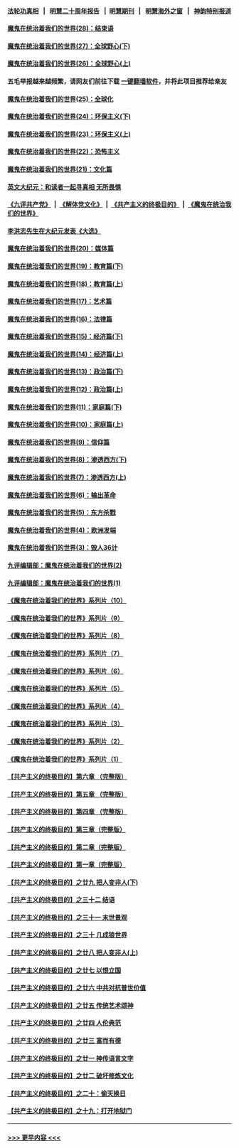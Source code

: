 #### [法轮功真相](https://github.com/gfw-breaker/truth/blob/master/README.md?t=0) &nbsp;&nbsp;|&nbsp;&nbsp; [明慧二十周年报告](https://github.com/gfw-breaker/mh-reports/blob/master/README.md?t=0) &nbsp;&nbsp;|&nbsp;&nbsp;[明慧期刊](https://github.com/gfw-breaker/mh-qikan) &nbsp;&nbsp;|&nbsp;&nbsp; [明慧海外之窗](https://github.com/gfw-breaker/mh-news/blob/master/README.md?t=0) &nbsp;&nbsp;|&nbsp;&nbsp; [神韵特别报道](https://github.com/gfw-breaker/mh-news/blob/master/shenyun.md?t=0)
#### [魔鬼在统治着我们的世界(28)：结束语](../pages/nsc422/n10936246.md?t=07022351) 
#### [魔鬼在统治着我们的世界(27)：全球野心(下)](../pages/nsc422/n10928319.md?t=07022351) 
#### [魔鬼在统治着我们的世界(26)：全球野心(上)](../pages/nsc422/n10900318.md?t=07022351) 
#### 五毛举报越来越频繁，请网友们前往下载 [一键翻墙软件](https://github.com/gfw-breaker/ssr-accounts)，并将此项目推荐给亲友
#### [魔鬼在统治着我们的世界(25)：全球化](../pages/nsc422/n10788205.md?t=07022351) 
#### [魔鬼在统治着我们的世界(24)：环保主义(下)](../pages/nsc422/n10695307.md?t=07022351) 
#### [魔鬼在统治着我们的世界(23)：环保主义(上)](../pages/nsc422/n10688613.md?t=07022351) 
#### [魔鬼在统治着我们的世界(22)：恐怖主义](../pages/nsc422/n10614727.md?t=07022351) 
#### [魔鬼在统治着我们的世界(21)：文化篇](../pages/nsc422/n10597706.md?t=07022351) 
#### [英文大纪元：和读者一起寻真相 无所畏惧](../pages/nsc422/n12542027.md?t=07022351) 
#### [《九评共产党》](https://github.com/begood0513/9ping.md/blob/master/README.md) &nbsp;|&nbsp; [《解体党文化》](../../../../jtdwh.md/blob/master/README.md)  &nbsp;|&nbsp; [《共产主义的终极目的》](../../../../gczydzjmd.md/blob/master/README.md) &nbsp;|&nbsp; [《魔鬼在统治我们的世界》](../../../../mgztzwmdsj.md/blob/master/README.md) 
#### [李洪志先生在大纪元发表《大选》](../pages/nsc422/n12534746.md?t=07022351) 
#### [魔鬼在统治着我们的世界(20)：媒体篇](../pages/nsc422/n10586579.md?t=07022351) 
#### [魔鬼在统治着我们的世界(19)：教育篇(下)](../pages/nsc422/n10564808.md?t=07022351) 
#### [魔鬼在统治着我们的世界(18)：教育篇(上)](../pages/nsc422/n10526970.md?t=07022351) 
#### [魔鬼在统治着我们的世界(17)：艺术篇](../pages/nsc422/n10499093.md?t=07022351) 
#### [魔鬼在统治着我们的世界(16)：法律篇](../pages/nsc422/n10485969.md?t=07022351) 
#### [魔鬼在统治着我们的世界(15)：经济篇(下)](../pages/nsc422/n10469975.md?t=07022351) 
#### [魔鬼在统治着我们的世界(14)：经济篇(上)](../pages/nsc422/n10457370.md?t=07022351) 
#### [魔鬼在统治着我们的世界(13)：政治篇(下)](../pages/nsc422/n10448270.md?t=07022351) 
#### [魔鬼在统治着我们的世界(12)：政治篇(上)](../pages/nsc422/n10444576.md?t=07022351) 
#### [魔鬼在统治着我们的世界(11)：家庭篇(下)](../pages/nsc422/n10440961.md?t=07022351) 
#### [魔鬼在统治着我们的世界(10)：家庭篇(上)](../pages/nsc422/n10435448.md?t=07022351) 
#### [魔鬼在统治着我们的世界(9)：信仰篇](../pages/nsc422/n10432159.md?t=07022351) 
#### [魔鬼在统治着我们的世界(8)：渗透西方(下)](../pages/nsc422/n10429603.md?t=07022351) 
#### [魔鬼在统治着我们的世界(7)：渗透西方(上)](../pages/nsc422/n10426013.md?t=07022351) 
#### [魔鬼在统治着我们的世界(6)：输出革命](../pages/nsc422/n10421536.md?t=07022351) 
#### [魔鬼在统治着我们的世界(5)：东方杀戮](../pages/nsc422/n10417707.md?t=07022351) 
#### [魔鬼在统治着我们的世界(4)：欧洲发端](../pages/nsc422/n10414890.md?t=07022351) 
#### [魔鬼在统治着我们的世界(3)：毁人36计](../pages/nsc422/n10411583.md?t=07022351) 
#### [九评编辑部：魔鬼在统治着我们的世界(2)](../pages/nsc422/n10410036.md?t=07022351) 
#### [九评编辑部：魔鬼在统治着我们的世界(1)](../pages/nsc422/n10406825.md?t=07022351) 
#### [《魔鬼在统治着我们的世界》系列片（10）](../pages/nsc422/n12292670.md?t=07022351) 
#### [《魔鬼在统治着我们的世界》系列片（9）](../pages/nsc422/n12290859.md?t=07022351) 
#### [《魔鬼在统治着我们的世界》系列片（8）](../pages/nsc422/n12287445.md?t=07022351) 
#### [《魔鬼在统治着我们的世界》系列片（7）](../pages/nsc422/n12283425.md?t=07022351) 
#### [《魔鬼在统治着我们的世界》系列片（6）](../pages/nsc422/n12282314.md?t=07022351) 
#### [《魔鬼在统治着我们的世界》系列片（5）](../pages/nsc422/n12281419.md?t=07022351) 
#### [《魔鬼在统治着我们的世界》系列片（4）](../pages/nsc422/n12274024.md?t=07022351) 
#### [《魔鬼在统治着我们的世界》系列片（3）](../pages/nsc422/n12271322.md?t=07022351) 
#### [《魔鬼在统治着我们的世界》系列片（2）](../pages/nsc422/n12269049.md?t=07022351) 
#### [《魔鬼在统治着我们的世界》系列片（1）](../pages/nsc422/n12267575.md?t=07022351) 
#### [【共产主义的终极目的】第六章 （完整版）](../pages/nsc422/n11428913.md?t=07022351) 
#### [【共产主义的终极目的】第五章 （完整版）](../pages/nsc422/n11428912.md?t=07022351) 
#### [【共产主义的终极目的】第四章 （完整版）](../pages/nsc422/n11428907.md?t=07022351) 
#### [【共产主义的终极目的】第三章（完整版）](../pages/nsc422/n11428848.md?t=07022351) 
#### [【共产主义的终极目的】第二章（完整版）](../pages/nsc422/n11428831.md?t=07022351) 
#### [【共产主义的终极目的】第一章（完整版）](../pages/nsc422/n11417651.md?t=07022351) 
#### [【共产主义的终极目的】之廿九 把人变非人(下)](../pages/nsc422/n11344140.md?t=07022351) 
#### [【共产主义的终极目的】之三十二 结语](../pages/nsc422/n11360535.md?t=07022351) 
#### [【共产主义的终极目的】之三十一 末世景观](../pages/nsc422/n11351129.md?t=07022351) 
#### [【共产主义的终极目的】之三十 几成狼世界](../pages/nsc422/n11348280.md?t=07022351) 
#### [【共产主义的终极目的】之廿八 把人变非人(上)](../pages/nsc422/n11340492.md?t=07022351) 
#### [【共产主义的终极目的】之廿七 以恨立国](../pages/nsc422/n11336944.md?t=07022351) 
#### [【共产主义的终极目的】之廿六 中共对抗普世价值](../pages/nsc422/n11324785.md?t=07022351) 
#### [【共产主义的终极目的】之廿五 传统艺术颂神](../pages/nsc422/n11296396.md?t=07022351) 
#### [【共产主义的终极目的】之廿四 人伦典范](../pages/nsc422/n11296397.md?t=07022351) 
#### [【共产主义的终极目的】之廿三 富而有德](../pages/nsc422/n11283598.md?t=07022351) 
#### [【共产主义的终极目的】之廿一 神传语言文字](../pages/nsc422/n11263265.md?t=07022351) 
#### [【共产主义的终极目的】之廿二 破坏修炼文化](../pages/nsc422/n11245728.md?t=07022351) 
#### [【共产主义的终极目的】之二十：偷天换日](../pages/nsc422/n11238846.md?t=07022351) 
#### [【共产主义的终极目的】之十九：打开地狱门](../pages/nsc422/n11206376.md?t=07022351) 

----
#### [ >>> 更早内容 <<< ](../indexes/nsc422-earlier.md)
